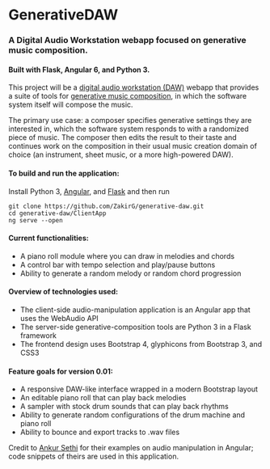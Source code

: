# GenerativeDAW

### A Digital Audio Workstation webapp focused on generative music composition. 

#### Built with Flask, Angular 6, and Python 3.

This project will be a <a href='https://en.wikipedia.org/wiki/Digital_audio_workstation'>digital audio workstation (DAW)</a> webapp that provides a suite of tools
for <a href='https://en.wikipedia.org/wiki/Generative_music' target='_blank'>generative music composition</a>, in which the software system itself will compose the music.

The primary use case: a composer specifies generative settings they are interested in, 
which the software system responds to with a randomized piece of music. The composer then
edits the result to their taste and continues work on the composition in their usual music creation
domain of choice (an instrument, sheet music, or a more high-powered DAW).

#### To build and run the application:
Install Python 3, <a href='https://angular.io/guide/quickstart'>Angular</a>, and <a href="http://flask.pocoo.org/docs/1.0/installation/" target="_blank">Flask</a> and then run
```
git clone https://github.com/ZakirG/generative-daw.git
cd generative-daw/ClientApp
ng serve --open
```

#### Current functionalities:
- A piano roll module where you can draw in melodies and chords
- A control bar with tempo selection and play/pause buttons
- Ability to generate a random melody or random chord progression

#### Overview of technologies used:
- The client-side audio-manipulation application is an Angular app that uses the WebAudio API
- The server-side generative-composition tools are Python 3 in a Flask framework
- The frontend design uses Bootstrap 4, glyphicons from Bootstrap 3, and CSS3

#### Feature goals for version 0.01:
- A responsive DAW-like interface wrapped in a modern Bootstrap layout
- An editable piano roll that can play back melodies
- A sampler with stock drum sounds that can play back rhythms
- Ability to generate random configurations of the drum machine and piano roll
- Ability to bounce and export tracks to .wav files


Credit to <a href='https://ankursethi.in/2016/01/13/build-a-sampler-with-angular-2-webaudio-and-webmidi-lesson-1-introduction-to-the-webaudio-api/'>Ankur Sethi</a>
for their examples on audio manipulation in Angular; code snippets of theirs are used in this application.
